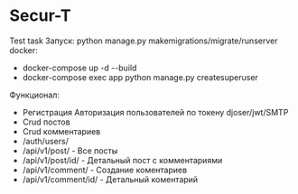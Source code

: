 # Secur-T
Test task
Запуск: python manage.py makemigrations/migrate/runserver
docker:
- docker-compose up -d --build
- docker-compose exec app python manage.py createsuperuser


Функционал: 
- Регистрация Aвторизация пользователей по токену djoser/jwt/SMTP
- Crud постов 
- Crud комментариев
- /auth/users/
- /api/v1/post/ - Все посты 
- /api/v1/post/id/ - Детальный пост с комментариями
- /api/v1/comment/ - Создание коментариев
- /api/v1/comment/id/ - Детальный коментарий
